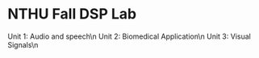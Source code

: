 # NTHU Fall DSP Lab
Unit 1: Audio and speech\n
Unit 2: Biomedical Application\n
Unit 3: Visual Signals\n

